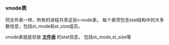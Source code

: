 ###  vnode表

同文件表一样，所有的进程共享这张v-node表。 每个表项包含stat结构中的大多数信息，包括st_mode和st_size成员。

vnode表就是存放 **[文件表](zotero://select/library/items/JA62V8L8)** 的stat信息， 包括st_mode,st_size等
